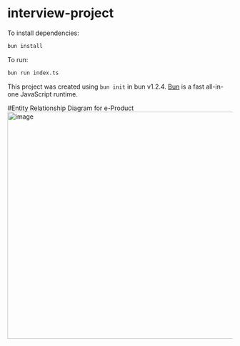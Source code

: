 # interview-project

To install dependencies:

```bash
bun install
```

To run:

```bash
bun run index.ts
```

This project was created using `bun init` in bun v1.2.4. [Bun](https://bun.sh) is a fast all-in-one JavaScript runtime.

#Entity Relationship Diagram for e-Product
<img width="784" height="508" alt="image" src="https://github.com/user-attachments/assets/cac89a32-2f37-4242-b856-110fd9bf797d" />
